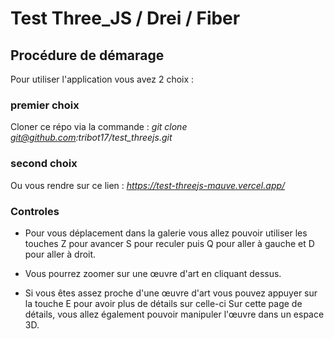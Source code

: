 # Test Three_JS / Drei / Fiber

## **Procédure de démarage**

Pour utiliser l'application vous avez 2 choix :

### premier choix

Cloner ce répo via la commande :
_git clone git@github.com:tribot17/test_threejs.git_

### second choix

Ou vous rendre sur ce lien :
*https://test-threejs-mauve.vercel.app/*

### Controles

- Pour vous déplacement dans la galerie vous allez pouvoir utiliser les touches Z pour avancer S pour reculer puis Q pour aller à gauche et D pour aller à droit.

- Vous pourrez zoomer sur une œuvre d'art en cliquant dessus.

- Si vous êtes assez proche d'une œuvre d'art vous pouvez appuyer sur la touche E pour avoir plus de détails sur celle-ci
  Sur cette page de détails, vous allez également pouvoir manipuler l'œuvre dans un espace 3D.
